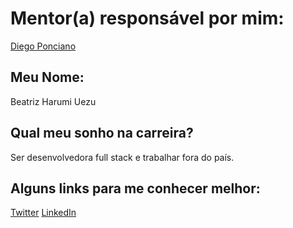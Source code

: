 # Mentor(a) responsável por mim:

[Diego Ponciano](/mentores/perfis/diego_ponciano.md)

## Meu Nome:

Beatriz Harumi Uezu

## Qual meu sonho na carreira?

Ser desenvolvedora full stack e trabalhar fora do país.

## Alguns links para me conhecer melhor:


[Twitter](http://www.twitter.com/beatrizuezu)
[LinkedIn](https://br.linkedin.com/in/beatrizuezu)
